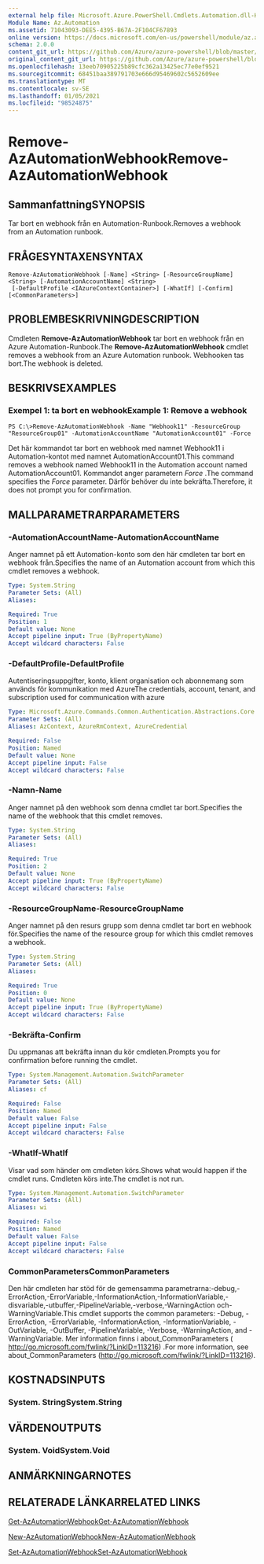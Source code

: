 ```yaml
---
external help file: Microsoft.Azure.PowerShell.Cmdlets.Automation.dll-Help.xml
Module Name: Az.Automation
ms.assetid: 71043093-DEE5-4395-B67A-2F104CF67893
online version: https://docs.microsoft.com/en-us/powershell/module/az.automation/remove-azautomationwebhook
schema: 2.0.0
content_git_url: https://github.com/Azure/azure-powershell/blob/master/src/Automation/Automation/help/Remove-AzAutomationWebhook.md
original_content_git_url: https://github.com/Azure/azure-powershell/blob/master/src/Automation/Automation/help/Remove-AzAutomationWebhook.md
ms.openlocfilehash: 13eeb70905225b89cfc362a13425ec77e0ef9521
ms.sourcegitcommit: 68451baa389791703e666d95469602c5652609ee
ms.translationtype: MT
ms.contentlocale: sv-SE
ms.lasthandoff: 01/05/2021
ms.locfileid: "98524875"
---
```

# <span data-ttu-id="24f4a-101">Remove-AzAutomationWebhook</span><span class="sxs-lookup"><span data-stu-id="24f4a-101">Remove-AzAutomationWebhook</span></span>

## <span data-ttu-id="24f4a-102">Sammanfattning</span><span class="sxs-lookup"><span data-stu-id="24f4a-102">SYNOPSIS</span></span>
<span data-ttu-id="24f4a-103">Tar bort en webhook från en Automation-Runbook.</span><span class="sxs-lookup"><span data-stu-id="24f4a-103">Removes a webhook from an Automation runbook.</span></span>

## <span data-ttu-id="24f4a-104">FRÅGESYNTAXEN</span><span class="sxs-lookup"><span data-stu-id="24f4a-104">SYNTAX</span></span>

```
Remove-AzAutomationWebhook [-Name] <String> [-ResourceGroupName] <String> [-AutomationAccountName] <String>
 [-DefaultProfile <IAzureContextContainer>] [-WhatIf] [-Confirm] [<CommonParameters>]
```

## <span data-ttu-id="24f4a-105">PROBLEMBESKRIVNING</span><span class="sxs-lookup"><span data-stu-id="24f4a-105">DESCRIPTION</span></span>
<span data-ttu-id="24f4a-106">Cmdleten **Remove-AzAutomationWebhook** tar bort en webhook från en Azure Automation-Runbook.</span><span class="sxs-lookup"><span data-stu-id="24f4a-106">The **Remove-AzAutomationWebhook** cmdlet removes a webhook from an Azure Automation runbook.</span></span>
<span data-ttu-id="24f4a-107">Webhooken tas bort.</span><span class="sxs-lookup"><span data-stu-id="24f4a-107">The webhook is deleted.</span></span>

## <span data-ttu-id="24f4a-108">BESKRIVS</span><span class="sxs-lookup"><span data-stu-id="24f4a-108">EXAMPLES</span></span>

### <span data-ttu-id="24f4a-109">Exempel 1: ta bort en webhook</span><span class="sxs-lookup"><span data-stu-id="24f4a-109">Example 1: Remove a webhook</span></span>
```
PS C:\>Remove-AzAutomationWebhook -Name "Webhook11" -ResourceGroup "ResourceGroup01" -AutomationAccountName "AutomationAccount01" -Force
```

<span data-ttu-id="24f4a-110">Det här kommandot tar bort en webhook med namnet Webhook11 i Automation-kontot med namnet AutomationAccount01.</span><span class="sxs-lookup"><span data-stu-id="24f4a-110">This command removes a webhook named Webhook11 in the Automation account named AutomationAccount01.</span></span>
<span data-ttu-id="24f4a-111">Kommandot anger parametern *Force* .</span><span class="sxs-lookup"><span data-stu-id="24f4a-111">The command specifies the *Force* parameter.</span></span>
<span data-ttu-id="24f4a-112">Därför behöver du inte bekräfta.</span><span class="sxs-lookup"><span data-stu-id="24f4a-112">Therefore, it does not prompt you for confirmation.</span></span>

## <span data-ttu-id="24f4a-113">MALLPARAMETRAR</span><span class="sxs-lookup"><span data-stu-id="24f4a-113">PARAMETERS</span></span>

### <span data-ttu-id="24f4a-114">-AutomationAccountName</span><span class="sxs-lookup"><span data-stu-id="24f4a-114">-AutomationAccountName</span></span>
<span data-ttu-id="24f4a-115">Anger namnet på ett Automation-konto som den här cmdleten tar bort en webhook från.</span><span class="sxs-lookup"><span data-stu-id="24f4a-115">Specifies the name of an Automation account from which this cmdlet removes a webhook.</span></span>

```yaml
Type: System.String
Parameter Sets: (All)
Aliases:

Required: True
Position: 1
Default value: None
Accept pipeline input: True (ByPropertyName)
Accept wildcard characters: False
```

### <span data-ttu-id="24f4a-116">-DefaultProfile</span><span class="sxs-lookup"><span data-stu-id="24f4a-116">-DefaultProfile</span></span>
<span data-ttu-id="24f4a-117">Autentiseringsuppgifter, konto, klient organisation och abonnemang som används för kommunikation med Azure</span><span class="sxs-lookup"><span data-stu-id="24f4a-117">The credentials, account, tenant, and subscription used for communication with azure</span></span>

```yaml
Type: Microsoft.Azure.Commands.Common.Authentication.Abstractions.Core.IAzureContextContainer
Parameter Sets: (All)
Aliases: AzContext, AzureRmContext, AzureCredential

Required: False
Position: Named
Default value: None
Accept pipeline input: False
Accept wildcard characters: False
```

### <span data-ttu-id="24f4a-118">-Namn</span><span class="sxs-lookup"><span data-stu-id="24f4a-118">-Name</span></span>
<span data-ttu-id="24f4a-119">Anger namnet på den webhook som denna cmdlet tar bort.</span><span class="sxs-lookup"><span data-stu-id="24f4a-119">Specifies the name of the webhook that this cmdlet removes.</span></span>

```yaml
Type: System.String
Parameter Sets: (All)
Aliases:

Required: True
Position: 2
Default value: None
Accept pipeline input: True (ByPropertyName)
Accept wildcard characters: False
```

### <span data-ttu-id="24f4a-120">-ResourceGroupName</span><span class="sxs-lookup"><span data-stu-id="24f4a-120">-ResourceGroupName</span></span>
<span data-ttu-id="24f4a-121">Anger namnet på den resurs grupp som denna cmdlet tar bort en webhook för.</span><span class="sxs-lookup"><span data-stu-id="24f4a-121">Specifies the name of the resource group for which this cmdlet removes a webhook.</span></span>

```yaml
Type: System.String
Parameter Sets: (All)
Aliases:

Required: True
Position: 0
Default value: None
Accept pipeline input: True (ByPropertyName)
Accept wildcard characters: False
```

### <span data-ttu-id="24f4a-122">-Bekräfta</span><span class="sxs-lookup"><span data-stu-id="24f4a-122">-Confirm</span></span>
<span data-ttu-id="24f4a-123">Du uppmanas att bekräfta innan du kör cmdleten.</span><span class="sxs-lookup"><span data-stu-id="24f4a-123">Prompts you for confirmation before running the cmdlet.</span></span>

```yaml
Type: System.Management.Automation.SwitchParameter
Parameter Sets: (All)
Aliases: cf

Required: False
Position: Named
Default value: False
Accept pipeline input: False
Accept wildcard characters: False
```

### <span data-ttu-id="24f4a-124">-WhatIf</span><span class="sxs-lookup"><span data-stu-id="24f4a-124">-WhatIf</span></span>
<span data-ttu-id="24f4a-125">Visar vad som händer om cmdleten körs.</span><span class="sxs-lookup"><span data-stu-id="24f4a-125">Shows what would happen if the cmdlet runs.</span></span>
<span data-ttu-id="24f4a-126">Cmdleten körs inte.</span><span class="sxs-lookup"><span data-stu-id="24f4a-126">The cmdlet is not run.</span></span>

```yaml
Type: System.Management.Automation.SwitchParameter
Parameter Sets: (All)
Aliases: wi

Required: False
Position: Named
Default value: False
Accept pipeline input: False
Accept wildcard characters: False
```

### <span data-ttu-id="24f4a-127">CommonParameters</span><span class="sxs-lookup"><span data-stu-id="24f4a-127">CommonParameters</span></span>
<span data-ttu-id="24f4a-128">Den här cmdleten har stöd för de gemensamma parametrarna:-debug,-ErrorAction,-ErrorVariable,-InformationAction,-InformationVariable,-disvariable,-utbuffer,-PipelineVariable,-verbose,-WarningAction och-WarningVariable.</span><span class="sxs-lookup"><span data-stu-id="24f4a-128">This cmdlet supports the common parameters: -Debug, -ErrorAction, -ErrorVariable, -InformationAction, -InformationVariable, -OutVariable, -OutBuffer, -PipelineVariable, -Verbose, -WarningAction, and -WarningVariable.</span></span> <span data-ttu-id="24f4a-129">Mer information finns i about_CommonParameters ( http://go.microsoft.com/fwlink/?LinkID=113216) .</span><span class="sxs-lookup"><span data-stu-id="24f4a-129">For more information, see about_CommonParameters (http://go.microsoft.com/fwlink/?LinkID=113216).</span></span>

## <span data-ttu-id="24f4a-130">KOSTNADS</span><span class="sxs-lookup"><span data-stu-id="24f4a-130">INPUTS</span></span>

### <span data-ttu-id="24f4a-131">System. String</span><span class="sxs-lookup"><span data-stu-id="24f4a-131">System.String</span></span>

## <span data-ttu-id="24f4a-132">VÄRDEN</span><span class="sxs-lookup"><span data-stu-id="24f4a-132">OUTPUTS</span></span>

### <span data-ttu-id="24f4a-133">System. Void</span><span class="sxs-lookup"><span data-stu-id="24f4a-133">System.Void</span></span>

## <span data-ttu-id="24f4a-134">ANMÄRKNINGAR</span><span class="sxs-lookup"><span data-stu-id="24f4a-134">NOTES</span></span>

## <span data-ttu-id="24f4a-135">RELATERADE LÄNKAR</span><span class="sxs-lookup"><span data-stu-id="24f4a-135">RELATED LINKS</span></span>

[<span data-ttu-id="24f4a-136">Get-AzAutomationWebhook</span><span class="sxs-lookup"><span data-stu-id="24f4a-136">Get-AzAutomationWebhook</span></span>](./Get-AzAutomationWebhook.md)

[<span data-ttu-id="24f4a-137">New-AzAutomationWebhook</span><span class="sxs-lookup"><span data-stu-id="24f4a-137">New-AzAutomationWebhook</span></span>](./New-AzAutomationWebhook.md)

[<span data-ttu-id="24f4a-138">Set-AzAutomationWebhook</span><span class="sxs-lookup"><span data-stu-id="24f4a-138">Set-AzAutomationWebhook</span></span>](./Set-AzAutomationWebhook.md)


